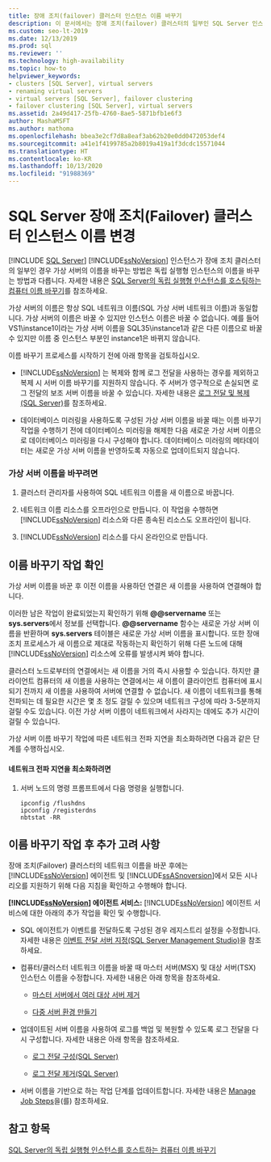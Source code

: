 ```yaml
---
title: 장애 조치(failover) 클러스터 인스턴스 이름 바꾸기
description: 이 문서에서는 장애 조치(failover) 클러스터의 일부인 SQL Server 인스턴스의 이름을 바꾸는 방법을 설명합니다. 이는 독립 실행형 인스턴스의 이름을 바꾸는 방법과는 다릅니다.
ms.custom: seo-lt-2019
ms.date: 12/13/2019
ms.prod: sql
ms.reviewer: ''
ms.technology: high-availability
ms.topic: how-to
helpviewer_keywords:
- clusters [SQL Server], virtual servers
- renaming virtual servers
- virtual servers [SQL Server], failover clustering
- failover clustering [SQL Server], virtual servers
ms.assetid: 2a49d417-25fb-4760-8ae5-5871bfb1e6f3
author: MashaMSFT
ms.author: mathoma
ms.openlocfilehash: bbea3e2cf7d8a8eaf3ab62b20e0dd0472053def4
ms.sourcegitcommit: a41e1f4199785a2b8019a419a1f3dcdc15571044
ms.translationtype: HT
ms.contentlocale: ko-KR
ms.lasthandoff: 10/13/2020
ms.locfileid: "91988369"
---
```

# <a name="rename-a-sql-server-failover-cluster-instance"></a>SQL Server 장애 조치(Failover) 클러스터 인스턴스 이름 변경
[!INCLUDE [SQL Server](../../../includes/applies-to-version/sqlserver.md)]
  [!INCLUDE[ssNoVersion](../../../includes/ssnoversion-md.md)] 인스턴스가 장애 조치 클러스터의 일부인 경우 가상 서버의 이름을 바꾸는 방법은 독립 실행형 인스턴스의 이름을 바꾸는 방법과 다릅니다. 자세한 내용은 [SQL Server의 독립 실행형 인스턴스를 호스팅하는 컴퓨터 이름 바꾸기](../../../database-engine/install-windows/rename-a-computer-that-hosts-a-stand-alone-instance-of-sql-server.md)를 참조하세요.  
  
 가상 서버의 이름은 항상 SQL 네트워크 이름(SQL 가상 서버 네트워크 이름)과 동일합니다. 가상 서버의 이름은 바꿀 수 있지만 인스턴스 이름은 바꿀 수 없습니다. 예를 들어 VS1\instance1이라는 가상 서버 이름을 SQL35\instance1과 같은 다른 이름으로 바꿀 수 있지만 이름 중 인스턴스 부분인 instance1은 바뀌지 않습니다.  
  
 이름 바꾸기 프로세스를 시작하기 전에 아래 항목을 검토하십시오.  
  
-   [!INCLUDE[ssNoVersion](../../../includes/ssnoversion-md.md)] 는 복제와 함께 로그 전달을 사용하는 경우를 제외하고 복제 시 서버 이름 바꾸기를 지원하지 않습니다. 주 서버가 영구적으로 손실되면 로그 전달의 보조 서버 이름을 바꿀 수 있습니다. 자세한 내용은 [로그 전달 및 복제&#40;SQL Server&#41;](../../../database-engine/log-shipping/log-shipping-and-replication-sql-server.md)를 참조하세요.  
  
-   데이터베이스 미러링을 사용하도록 구성된 가상 서버 이름을 바꿀 때는 이름 바꾸기 작업을 수행하기 전에 데이터베이스 미러링을 해제한 다음 새로운 가상 서버 이름으로 데이터베이스 미러링을 다시 구성해야 합니다. 데이터베이스 미러링의 메타데이터는 새로운 가상 서버 이름을 반영하도록 자동으로 업데이트되지 않습니다.  
  
### <a name="to-rename-a-virtual-server"></a>가상 서버 이름을 바꾸려면  
  
1.  클러스터 관리자를 사용하여 SQL 네트워크 이름을 새 이름으로 바꿉니다.  
  
2.  네트워크 이름 리소스를 오프라인으로 만듭니다. 이 작업을 수행하면 [!INCLUDE[ssNoVersion](../../../includes/ssnoversion-md.md)] 리소스와 다른 종속된 리소스도 오프라인이 됩니다.  
  
3.  [!INCLUDE[ssNoVersion](../../../includes/ssnoversion-md.md)] 리소스를 다시 온라인으로 만듭니다.  
  
## <a name="verify-the-renaming-operation"></a>이름 바꾸기 작업 확인  
 가상 서버 이름을 바꾼 후 이전 이름을 사용하던 연결은 새 이름을 사용하여 연결해야 합니다.  
  
 이러한 남은 작업이 완료되었는지 확인하기 위해 **@@servername** 또는 **sys.servers**에서 정보를 선택합니다. **@@servername** 함수는 새로운 가상 서버 이름을 반환하며 **sys.servers** 테이블은 새로운 가상 서버 이름을 표시합니다. 또한 장애 조치 프로세스가 새 이름으로 제대로 작동하는지 확인하기 위해 다른 노드에 대해 [!INCLUDE[ssNoVersion](../../../includes/ssnoversion-md.md)] 리소스에 오류를 발생시켜 봐야 합니다.  
  
 클러스터 노드로부터의 연결에서는 새 이름을 거의 즉시 사용할 수 있습니다. 하지만 클라이언트 컴퓨터의 새 이름을 사용하는 연결에서는 새 이름이 클라이언트 컴퓨터에 표시되기 전까지 새 이름을 사용하여 서버에 연결할 수 없습니다. 새 이름이 네트워크를 통해 전파되는 데 필요한 시간은 몇 초 정도 걸릴 수 있으며 네트워크 구성에 따라 3-5분까지 걸릴 수도 있습니다. 이전 가상 서버 이름이 네트워크에서 사라지는 데에도 추가 시간이 걸릴 수 있습니다.  
  
 가상 서버 이름 바꾸기 작업에 따른 네트워크 전파 지연을 최소화하려면 다음과 같은 단계를 수행하십시오.  
  
#### <a name="to-minimize-network-propagation-delay"></a>네트워크 전파 지연을 최소화하려면  
  
1.  서버 노드의 명령 프롬프트에서 다음 명령을 실행합니다.  
  
    ```  
    ipconfig /flushdns  
    ipconfig /registerdns  
    nbtstat -RR  
    ```  
  
## <a name="additional-considerations-after-the-renaming-operation"></a>이름 바꾸기 작업 후 추가 고려 사항  
 장애 조치(Failover) 클러스터의 네트워크 이름을 바꾼 후에는 [!INCLUDE[ssNoVersion](../../../includes/ssnoversion-md.md)] 에이전트 및 [!INCLUDE[ssASnoversion](../../../includes/ssasnoversion-md.md)]에서 모든 시나리오를 지원하기 위해 다음 지침을 확인하고 수행해야 합니다.  
  
 **[!INCLUDE[ssNoVersion](../../../includes/ssnoversion-md.md)] 에이전트 서비스:** [!INCLUDE[ssNoVersion](../../../includes/ssnoversion-md.md)] 에이전트 서비스에 대한 아래의 추가 작업을 확인 및 수행합니다.  
  
-   SQL 에이전트가 이벤트를 전달하도록 구성된 경우 레지스트리 설정을 수정합니다. 자세한 내용은 [이벤트 전달 서버 지정&#40;SQL Server Management Studio&#41;](../../../ssms/agent/designate-an-events-forwarding-server-sql-server-management-studio.md)을 참조하세요.  
  
-   컴퓨터/클러스터 네트워크 이름을 바꿀 때 마스터 서버(MSX) 및 대상 서버(TSX) 인스턴스 이름을 수정합니다. 자세한 내용은 아래 항목을 참조하세요.  
  
    -   [마스터 서버에서 여러 대상 서버 제거](../../../ssms/agent/defect-multiple-target-servers-from-a-master-server.md)  
  
    -   [다중 서버 환경 만들기](../../../ssms/agent/create-a-multiserver-environment.md)  
  
-   업데이트된 서버 이름을 사용하여 로그를 백업 및 복원할 수 있도록 로그 전달을 다시 구성합니다. 자세한 내용은 아래 항목을 참조하세요.  
  
    -   [로그 전달 구성&#40;SQL Server&#41;](../../../database-engine/log-shipping/configure-log-shipping-sql-server.md)  
  
    -   [로그 전달 제거&#40;SQL Server&#41;](../../../database-engine/log-shipping/remove-log-shipping-sql-server.md)  
  
-   서버 이름을 기반으로 하는 작업 단계를 업데이트합니다. 자세한 내용은 [Manage Job Steps](../../../ssms/agent/manage-job-steps.md)을(를) 참조하세요.  
  
## <a name="see-also"></a>참고 항목  
 [SQL Server의 독립 실행형 인스턴스를 호스트하는 컴퓨터 이름 바꾸기](../../../database-engine/install-windows/rename-a-computer-that-hosts-a-stand-alone-instance-of-sql-server.md)  
  
